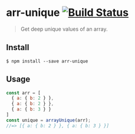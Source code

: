 # arr-unique [![Build Status](https://travis-ci.org/maticzav/arr-unique.svg?branch=master)](https://travis-ci.org/maticzav/arr-unique)

> Get deep unique values of an array.

## Install

```
$ npm install --save arr-unique
```


## Usage

```js
const arr = [
  { a: { b: 2 } },
  { a: { b: 2 } },
  { a: { b: 3 } }
]
const unique = arrayUnique(arr);
//=> [{ a: { b: 2 } }, { a: { b: 3 } }]

```
